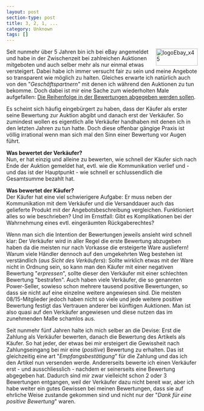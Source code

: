 ```yaml
---
layout: post
section-type: post
title: 3, 2, 1, ...
category: Unknown
tags: []
---
```

<p><a href="http://www.ebay.de/" target="_blank"><img style="margin: 0px 0px 5px 10px; border-width: 0px" src="http://anheledirwp.blob.core.windows.net/wordpress/2007/09/logoEbay_x45_3.gif" border="0" alt="logoEbay_x45" width="110" height="45" align="right" /></a> Seit nunmehr &uuml;ber 5 Jahren bin ich bei eBay angemeldet und habe in der Zwischenzeit bei zahlreichen Auktionen mitgeboten und auch selber mehr als nur einmal etwas versteigert. Dabei habe ich immer versucht fair zu sein und meine Angebote so transparent wie m&ouml;glich zu halten. Gleiches erwarte ich nat&uuml;rlich auch von den "<em>Gesch&auml;ftspartnern</em>" mit denen ich w&auml;hrend den Auktionen zu tun bekomme. Doch dabei ist mir eine Sache zum wiederholten Male aufgefallen: <span style="text-decoration: underline;">Die Reihenfolge in der Bewertungen abgegeben werden sollen</span>.</p>
<p>Es scheint sich h&auml;ufig eingeb&uuml;rgert zu haben, dass der K&auml;ufer als erster seine Bewertung zur Auktion abgibt und danach erst der Verk&auml;ufer. So zumindest wollen es eigentlich alle Verk&auml;ufer handhaben mit denen ich in den letzten Jahren zu tun hatte. Doch diese offenbar g&auml;ngige Praxis ist v&ouml;llig irrational wenn man sich mal den Sinn einer Bewertung vor Augen f&uuml;hrt.</p>
<p><strong>Was bewertet der Verk&auml;ufer?</strong><br />Nun, er hat einzig und alleine zu bewerten, wie schnell der K&auml;ufer sich nach Ende der Auktion gemeldet hat, evtl. wie die Kommunikation verlief und - und das ist der Hauptpunkt - wie schnell er schlussendlich die Gesamtsumme bezahlt hat.</p>
<p><strong>Was bewertet der K&auml;ufer?</strong><br />Der K&auml;ufer hat eine viel schwierigere Aufgabe: Er muss neben der Kommunikation mit dem Verk&auml;ufer und die Versanddauer auch das gelieferte Produkt mit der Angebotsbeschreibung vergleichen. Funktioniert alles so wie beschrieben? Und im Ernstfall: Gibt es Komplikationen bei der Wahrnehmung eines evtl. einger&auml;umten R&uuml;ckgaberechtes?</p>
<p>Wenn man sich die Intention der Bewertungen jeweils ansieht wird schnell klar: Der Verk&auml;ufer wird in aller Regel die erste Bewertung abzugeben haben da die meisten nur nach Vorkasse die ersteigerte Ware ausliefern! Warum viele H&auml;ndler dennoch auf den umgekehrten Weg bestehen ist verst&auml;ndlich (<em>aus Sicht des Verk&auml;ufers</em>): Sollte wirklich etwas mit der Ware nicht in Ordnung sein, so kann man den K&auml;ufer mit einer negativen Bewertung "<em>erpressen</em>", sollte dieser den Verk&auml;ufer mit einer schlechten Bewertung "bestrafen". Auch haben viele Verk&auml;ufer, die so genannten Power-Seller, sowieso schon mehrere tausend positive Bewertungen, so dass sie nicht auf eine einzelne weitere angewiesen sind. Die meisten 08/15-Mitglieder jedoch haben nicht so viele und jede weitere positive Bewertung festigt das Vertrauen anderer bei k&uuml;nftigen Auktionen. Man ist also quasi auf den Verk&auml;ufer angewiesen und diese nutzen das im zunehmenden Ma&szlig;e schamlos aus.</p>
<p>Seit nunmehr f&uuml;nf Jahren halte ich mich selber an die Devise: Erst die Zahlung als Verk&auml;ufer bewerten, danach die Bewertung des Artikels als K&auml;ufer. So hat jeder, der etwas bei mir ersteigert die Gewissheit nach Zahlungseingang bei mir eine (<em>positive</em>) Bewertung zu erhalten. Das ist gleichzeitig eine art "<em>Empfangsbest&auml;tigung</em>" f&uuml;r die Zahlung und das ich den Artikel nun versenden werde. Andererseits bewerte ich einen Verk&auml;ufer erst - und ausschliesslich - nachdem er seinerseits eine Bewertung abgegeben hat. Dadurch sind mir zwar vielleicht schon 2 oder 3 Bewertungen entgangen, weil der Verk&auml;ufer dazu nicht bereit war, aber ich habe weiter ein gutes Gewissen bei meinen Bewertungen, dass sie auf ehrliche Weise zustande gekommen sind und nicht nur der "<em>Dank f&uuml;r eine positive Bewertung</em>" waren.</p>
